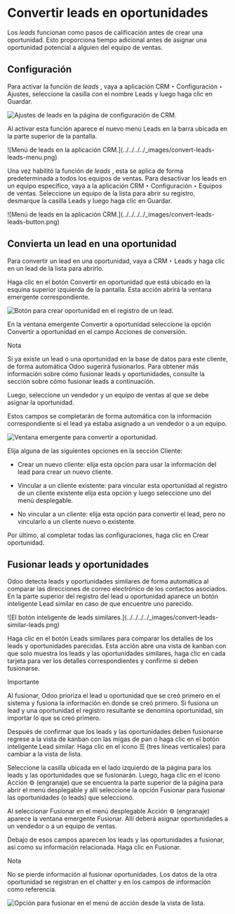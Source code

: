 # Convertir leads en oportunidades

Los _leads_ funcionan como pasos de calificación antes de crear una
oportunidad. Esto proporciona tiempo adicional antes de asignar una
oportunidad potencial a alguien del equipo de ventas.

## Configuración

Para activar la función de _leads_ , vaya a aplicación CRM ‣ Configuración ‣
Ajustes, seleccione la casilla con el nombre Leads y luego haga clic en
Guardar.

![Ajustes de leads en la página de configuración de
CRM.](../../../../_images/convert-leads-leads-setting.png)

Al activar esta función aparece el nuevo menú Leads en la barra ubicada en la
parte superior de la pantalla.

![Menú de leads en la aplicación CRM.](../../../../_images/convert-leads-
leads-menu.png)

Una vez habilitó la función de _leads_ , esta se aplica de forma
predeterminada a todos los equipos de ventas. Para desactivar los leads en un
equipo específico, vaya a la aplicación CRM ‣ Configuración ‣ Equipos de
ventas. Seleccione un equipo de la lista para abrir su registro, desmarque la
casilla Leads y luego haga clic en Guardar.

![Menú de leads en la aplicación CRM.](../../../../_images/convert-leads-
leads-button.png)

## Convierta un lead en una oportunidad

Para convertir un lead en una oportunidad, vaya a CRM ‣ Leads y haga clic en
un lead de la lista para abrirlo.

Haga clic en el botón Convertir en oportunidad que está ubicado en la esquina
superior izquierda de la pantalla. Esta acción abrirá la ventana emergente
correspondiente.

![Botón para crear oportunidad en el registro de un
lead.](../../../../_images/convert-leads-convert-opp-button.png)

En la ventana emergente Convertir a oportunidad seleccione la opción Convertir
a oportunidad en el campo Acciones de conversión.

Nota

Si ya existe un lead o una oportunidad en la base de datos para este cliente,
de forma automática Odoo sugerirá fusionarlos. Para obtener más información
sobre cómo fusionar leads y oportunidades, consulte la sección sobre cómo
fusionar leads a continuación.

Luego, seleccione un vendedor y un equipo de ventas al que se debe asignar la
oportunidad.

Estos campos se completarán de forma automática con la información
correspondiente si el lead ya estaba asignado a un vendedor o a un equipo.

![Ventana emergente para convertir a
oportunidad.](../../../../_images/convert-leads-conversion-action.png)

Elija alguna de las siguientes opciones en la sección Cliente:

  * Crear un nuevo cliente: elija esta opción para usar la información del lead para crear un nuevo cliente.

  * Vincular a un cliente existente: para vincular esta oportunidad al registro de un cliente existente elija esta opción y luego seleccione uno del menú desplegable.

  * No vincular a un cliente: elija esta opción para convertir el lead, pero no vincularlo a un cliente nuevo o existente.

Por último, al completar todas las configuraciones, haga clic en Crear
oportunidad.

## Fusionar leads y oportunidades

Odoo detecta leads y oportunidades similares de forma automática al comparar
las direcciones de correo electrónico de los contactos asociados. En la parte
superior del registro del lead u oportunidad aparece un botón inteligente Lead
similar en caso de que encuentre uno parecido.

![El botón inteligente de leads similares.](../../../../_images/convert-leads-
similar-leads.png)

Haga clic en el botón Leads similares para comparar los detalles de los leads
y oportunidades parecidas. Esta acción abre una vista de kanban con que solo
muestra los leads y las oportunidades similares, haga clic en cada tarjeta
para ver los detalles correspondientes y confirme si deben fusionarse.

Importante

Al fusionar, Odoo prioriza el lead u oportunidad que se creó primero en el
sistema y fusiona la información en donde se creó primero. Si fusiona un lead
y una oportunidad el registro resultante se denomina oportunidad, sin importar
lo que se creó primero.

Después de confirmar que los leads y las oportunidades deben fusionarse
regrese a la vista de kanban con las migas de pan o haga clic en el botón
inteligente Lead similar. Haga clic en el icono ☰ (tres líneas verticales)
para cambiar a la vista de lista.

Seleccione la casilla ubicada en el lado izquierdo de la página para los leads
y las oportunidades que se fusionarán. Luego, haga clic en el icono Acción ⚙️
(engranaje) que se encuentra la parte superior de la página para abrir el menú
desplegable y allí seleccione la opción Fusionar para fusionar las
oportunidades (o leads) que seleccionó.

Al seleccionar Fusionar en el menú desplegable Acción ⚙️ (engranaje) aparece
la ventana emergente Fusionar. Allí deberá asignar oportunidades a un vendedor
o a un equipo de ventas.

Debajo de esos campos aparecen los leads y las oportunidades a fusionar, así
como su información relacionada. Haga clic en Fusionar.

Nota

No se pierde información al fusionar oportunidades. Los datos de la otra
oportunidad se registran en el chatter y en los campos de información como
referencia.

![Opción para fusionar en el menú de acción desde la vista de
lista.](../../../../_images/convert-leads-merge.png)

